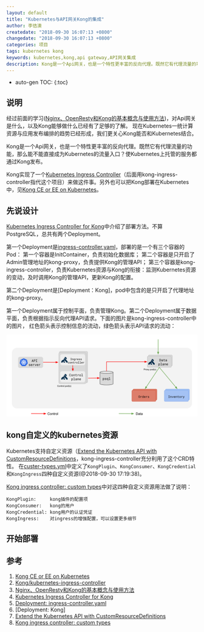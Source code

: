 ```yaml
---
layout: default
title: "Kubernetes与API网关Kong的集成"
author: 李佶澳
createdate: "2018-09-30 16:07:13 +0800"
changedate: "2018-09-30 16:07:13 +0800"
categories: 项目
tags: kubernetes kong
keywords: kubernetes,kong,api gateway,API网关集成
description: Kong是一个Api网关，也是一个特性更丰富的反向代理。既然它有代理流量的功能，那么能不能直接成为Kubernetes的流量入口？使Kubernetes上托管的服务都通过Kong发布。
---
```


* auto-gen TOC:
{:toc}

## 说明

经过前面的学习([Nginx、OpenResty和Kong的基本概念与使用方法][3])，对Api网关是什么，以及Kong能够做什么已经有了足够的了解。
现在Kubernetes一统计算资源与应用发布编排的趋势已经形成，我们更关心Kong能否和Kubernetes结合。

Kong是一个Api网关，也是一个特性更丰富的反向代理。既然它有代理流量的功能，那么能不能直接成为Kubernetes的流量入口？使Kubernetes上托管的服务都通过Kong发布。

Kong实现了一个[Kubernetes Ingress Controller][2]（后面用kong-ingress-controller指代这个项目）来做这件事。另外也可以把Kong部署在Kubernetes中，见[Kong CE or EE on Kubernetes][1]。

## 先说设计

[Kubernetes Ingress Controller for Kong][4]中介绍了部署方法。不算PostgreSQL，总共有两个Deployment。

第一个Deployment是[ingress-controller.yaml][5]，部署的是一个有三个容器的Pod：
第一个容器是InitContainer，负责初始化数据库；
第二个容器是只开启了Admin管理地址的kong-proxy，负责提供Kong的管理API；
第三个容器是kong-ingress-controller，负责Kubernetes资源与Kong的衔接：监测Kubernetes资源的变动，及时调用Kong的管理API，更新Kong的配置。

第二个Deployment是[Deployment：Kong]，pod中包含的是只开启了代理地址的kong-proxy。

第一个Deployment属于控制平面，负责管理Kong。第二个Deployment属于数据平面，负责根据指示反向代理API请求。下面的图片是kong-ingress-controller中的图片，
红色箭头表示控制信息的流动，绿色箭头表示API请求的流动：

![kong kubernetes ingress conroller deployment](https://raw.githubusercontent.com/Kong/kubernetes-ingress-controller/master/docs/images/deployment.png)

## kong自定义的kubernetes资源

Kubernetes支持自定义资源（[Extend the Kubernetes API with CustomResourceDefinitions][7]，kong-ingress-controller充分利用了这个CRD特性。
在[custer-types.yml][8]中定义了`KongPlugin`、`KongConsumer`、`KongCredential`和`KongIngress`四种自定义资源(@2018-09-30 17:19:38)。

[Kong ingress controller: custom types][8]中对这四种自定义资源用法做了说明：

	KongPlugin:     kong插件的配置项
	KongConsumer:   kong的用户
	KongCredential: kong用户的认证凭证
	KongIngress:    对ingress的增强配置，可以设置更多细节

## 开始部署


## 参考

1. [Kong CE or EE on Kubernetes][1]
2. [Kong/kubernetes-ingress-controller][2]
3. [Nginx、OpenResty和Kong的基本概念与使用方法][3]
4. [Kubernetes Ingress Controller for Kong][4]
5. [Deployment: ingress-controller.yaml][5]
6. [Deployment: Kong]
7. [Extend the Kubernetes API with CustomResourceDefinitions][7]
8. [Kong ingress controller: custom types][8]

[1]: https://docs.konghq.com/install/kubernetes/ "Kong CE or EE on Kubernetes"
[2]: https://github.com/Kong/kubernetes-ingress-controller "Github: Kong/kubernetes-ingress-controller"
[3]: https://www.lijiaocn.com/%E9%A1%B9%E7%9B%AE/2018/09/29/nginx-openresty-kong.html "Nginx、OpenResty和Kong的基本概念与使用方法"
[4]: https://github.com/Kong/kubernetes-ingress-controller "Kubernetes Ingress Controller for Kong"
[5]: https://github.com/Kong/kubernetes-ingress-controller/blob/master/deploy/manifests/ingress-controller.yaml "Deployment: ingress-controller.yaml"
[6]: https://github.com/Kong/kubernetes-ingress-controller/blob/master/deploy/manifests/kong.yaml "Deployment: Kong"
[7]: https://kubernetes.io/docs/tasks/access-kubernetes-api/custom-resources/custom-resource-definitions/ "Extend the Kubernetes API with CustomResourceDefinitions"
[8]: https://github.com/Kong/kubernetes-ingress-controller/blob/master/deploy/manifests/custom-types.yaml "Kong ingress controller: custom types"

